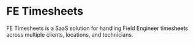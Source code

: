 # FE Timesheets

FE Timesheets is a SaaS solution for handling Field Engineer timesheets across multiple clients, locations, and technicians. 

